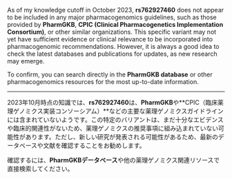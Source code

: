 As of my knowledge cutoff in October 2023, **rs762927460** does not appear to be included in any major pharmacogenomics guidelines, such as those provided by **PharmGKB**, **CPIC (Clinical Pharmacogenetics Implementation Consortium)**, or other similar organizations. This specific variant may not yet have sufficient evidence or clinical relevance to be incorporated into pharmacogenomic recommendations. However, it is always a good idea to check the latest databases and publications for updates, as new research may emerge.

To confirm, you can search directly in the **PharmGKB database** or other pharmacogenomics resources for the most up-to-date information.

---

2023年10月時点の知識では、**rs762927460**は、**PharmGKB**や**CPIC（臨床薬理ゲノミクス実装コンソーシアム）**などの主要な薬理ゲノミクスガイドラインには含まれていないようです。この特定のバリアントは、まだ十分なエビデンスや臨床的関連性がないため、薬理ゲノミクスの推奨事項に組み込まれていない可能性があります。ただし、新しい研究が発表される可能性があるため、最新のデータベースや文献を確認することをお勧めします。

確認するには、**PharmGKBデータベース**や他の薬理ゲノミクス関連リソースで直接検索してください。